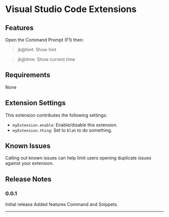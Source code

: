# Visual Studio Code Extensions

## Features
Open the Command Prompt (F1) then:

>jk@hint: Show hint

>jk@time: Show current time

## Requirements

None

## Extension Settings

This extension contributes the following settings:

* `myExtension.enable`: Enable/disable this extension.
* `myExtension.thing`: Set to `blah` to do something.

## Known Issues

Calling out known issues can help limit users opening duplicate issues against your extension.

## Release Notes

### 0.0.1

Initial release
Added features Command and Snippets.

---

